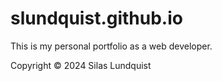 # slundquist.github.io

This is my personal portfolio as a web developer.

Copyright © 2024 Silas Lundquist
